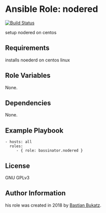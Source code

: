 # Ansible Role: nodered

[![Build Status](https://travis-ci.com/Bassinator/ansible-role-nodered.svg?branch=master)](https://travis-ci.com/Bassinator/ansible-role-nodered)

setup nodered on centos

## Requirements

installs noederd on centos linux

## Role Variables

None.

## Dependencies

None.


## Example Playbook

    - hosts: all
      roles:
         - { role: bassinator.nodered }

## License

GNU GPLv3

## Author Information
his role was created in 2018 by [Bastian Bukatz](https://bassinator.github.io).
